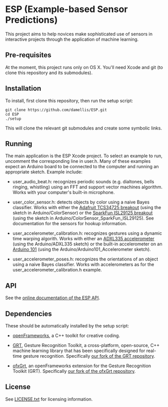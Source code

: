 # ESP (Example-based Sensor Predictions)

This project aims to help novices make sophisticated use of sensors in
interactive projects through the application of machine learning.

## Pre-requisites

At the moment, this project runs only on OS X. You'll need Xcode and
git (to clone this repository and its submodules).

## Installation

To install, first clone this repository, then run the setup script:

```
git clone https://github.com/damellis/ESP.git
cd ESP
./setup
```

This will clone the relevant git submodules and create some symbolic links.

## Running

The main application is the ESP Xcode project. To select an example
to run, uncomment the corresponding line in user.h. Many of these examples
expect an Arduino board to be connected to the computer and running an
appropriate sketch. Example include:

- user_audio_beat.h: recognizes periodic sounds (e.g. dialtones, bells ringing,
  whistling) using an FFT and support vector machines algorithm. Works with
  your computer's built-in microphone.

- user_color_sensor.h: detects objects by color using a naive Bayes classifier.
  Works with either the [Adafruit TCS34725 breakout](https://www.adafruit.com/products/1334)
  (using the sketch in Arduino/ColorSensor) or the [SparkFun ISL29125 breakout](https://www.sparkfun.com/products/12829)
  (using the sketch in Arduino/ColorSensor_SparkFun_ISL29125). See
  documentation for the sensors for hookup information. 
  
- user_accelerometer_calibration.h: recognizes gestures using a dynamic time
  warping algorith. Works with either an [ADXL335 accelerometer](https://www.adafruit.com/products/163)
  (using the Arduino/ADXL335 sketch) or the built-in accelerometer on an
  [Arduino 101](http://www.arduino.cc/en/Main/ArduinoBoard101) (using the
  Arduino/Arduino101_Accelerometer sketch).
  
- user_accelerometer_poses.h: recognizes the orientations of an object using
  a naive Bayes classifier. Works with accelerometers as for the
  user_accelerometer_calibration.h example.
  
## API

See the [online documentation of the ESP API](http://damellis.github.io/ESP/).

## Dependencies

These should be automatically installed by the setup script:

- [openFrameworks](http://openframeworks.cc/), a C++ toolkit for creative
  coding.

- [GRT](http://www.nickgillian.com/software/grt), Gesture Recognition Toolkit,
  a cross-platform, open-source, C++ machine learning library that has been
  specifically designed for real-time gesture recognition. Specifically
  [our fork of the GRT repository](https://github.com/damellis/grt).

- [ofxGrt](https://github.com/nickgillian/ofxGrt), an openFrameworks extension
  for the Gesture Recognition Toolkit (GRT). Specifically
  [our fork of the ofxGrt repository](https://github.com/nebgnahz/ofxGrt/tree/snapshot-for-sensors).

## License

See [LICENSE.txt](LICENSE.txt) for licensing information.
